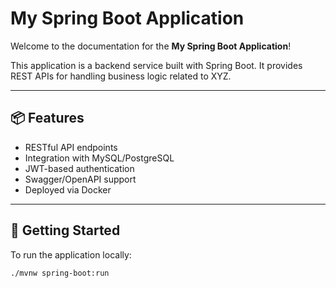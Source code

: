 # My Spring Boot Application

Welcome to the documentation for the **My Spring Boot Application**!

This application is a backend service built with Spring Boot. It provides REST APIs for handling business logic related to XYZ.

---

## 📦 Features

- RESTful API endpoints
- Integration with MySQL/PostgreSQL
- JWT-based authentication
- Swagger/OpenAPI support
- Deployed via Docker

---

## 🚀 Getting Started

To run the application locally:

```bash
./mvnw spring-boot:run
